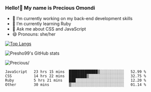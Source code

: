 ### Hello!👋 My name is Precious Omondi 

- 🔭 I’m currently working on my back-end development skills
- 🌱 I’m currently learning Ruby
- 💬 Ask me about CSS and JavaScript
- 😄 Pronouns: she/her



[![Top Langs](https://github-readme-stats.vercel.app/api/top-langs/?username=Presho99&langs_count=8&theme=dark)](https://github.com/Presho99/github-readme-stats)

![Presho99's GitHub stats](https://github-readme-stats.vercel.app/api?username=Presho99&show_icons=true&theme=dark)


<p align="left"> <img src=https://komarev.com/ghpvc/?username=Presho99&color=blueviolet alt=Precious/></p>






<!--START_SECTION:waka-->

```text
JavaScript   23 hrs 15 mins  █████████████▒░░░░░░░░░░░   52.99 %
CSS          14 hrs 22 mins  ████████▒░░░░░░░░░░░░░░░░   32.75 %
Ruby         5 hrs 21 mins   ███░░░░░░░░░░░░░░░░░░░░░░   12.20 %
Other        30 mins         ▒░░░░░░░░░░░░░░░░░░░░░░░░   01.14 %
```

<!--END_SECTION:waka-->

